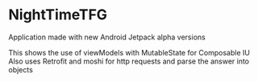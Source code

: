 # NightTimeTFG

Application made with new Android Jetpack alpha versions 

This shows the use of viewModels with MutableState<E> for Composable IU
Also uses Retrofit and moshi for http requests and parse the answer into objects
